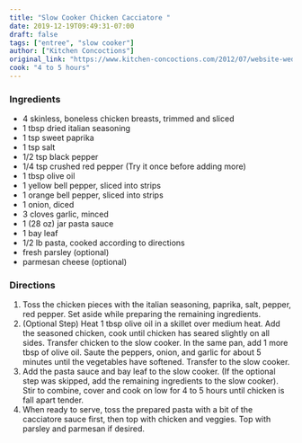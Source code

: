 ```yaml
---
title: "Slow Cooker Chicken Cacciatore "
date: 2019-12-19T09:49:31-07:00
draft: false
tags: ["entree", "slow cooker"]
author: ["Kitchen Concoctions"]
original_link: "https://www.kitchen-concoctions.com/2012/07/website-wednesday-slow-cooker-chicken/"
cook: "4 to 5 hours"
---
```


### Ingredients
- 4 skinless, boneless chicken breasts, trimmed and sliced
- 1 tbsp dried italian seasoning
- 1 tsp sweet paprika
- 1 tsp salt
- 1/2 tsp black pepper
- 1/4 tsp crushed red pepper (Try it once before adding more)
- 1 tbsp olive oil
- 1 yellow bell pepper, sliced into strips
- 1 orange bell pepper, sliced into strips
- 1 onion, diced
- 3 cloves garlic, minced
- 1 (28 oz) jar pasta sauce
- 1 bay leaf
- 1/2 lb pasta, cooked according to directions
- fresh parsley (optional)
- parmesan cheese (optional)

### Directions
1. Toss the chicken pieces with the italian seasoning, paprika, salt, pepper, red pepper. Set aside while preparing the remaining ingredients.
1. (Optional Step) Heat 1 tbsp olive oil in a skillet over medium heat. Add the seasoned chicken, cook until chicken has seared slightly on all sides. Transfer chicken to the slow cooker. In the same pan, add 1 more tbsp of olive oil. Saute the peppers, onion, and garlic for about 5 minutes until the vegetables have softened. Transfer to the slow cooker.
1. Add the pasta sauce and bay leaf to the slow cooker. (If the optional step was skipped, add the remaining ingredients to the slow cooker). Stir to combine, cover and cook on low for 4 to 5 hours until chicken is fall apart tender.
1. When ready to serve, toss the prepared pasta with a bit of the cacciatore sauce first, then top with chicken and veggies. Top with parsley and parmesan if desired.

